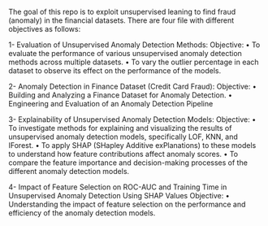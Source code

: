 The goal of this repo is to exploit unsupervised leaning to find fraud (anomaly) in the financial datasets. There are four file with different objectives as follows:

1- Evaluation of Unsupervised Anomaly Detection Methods:
Objective:
• To evaluate the performance of various unsupervised anomaly detection methods across
multiple datasets.
• To vary the outlier percentage in each dataset to observe its effect on the performance of
the models.

2- Anomaly Detection in Finance Dataset (Credit Card Fraud):
Objective:
• Building and Analyzing a Finance Dataset for Anomaly Detection.
• Engineering and Evaluation of an Anomaly Detection Pipeline

3- Explainability of Unsupervised Anomaly Detection Models:
Objective: 
• To investigate methods for explaining and visualizing the results of unsupervised anomaly
detection models, specifically LOF, KNN, and IForest.
• To apply SHAP (SHapley Additive exPlanations) to these models to understand how feature
contributions affect anomaly scores.
• To compare the feature importance and decision-making processes of the different anomaly
detection models.

4- Impact of Feature Selection on ROC-AUC and Training Time in Unsupervised Anomaly Detection Using SHAP Values
Objective: 
• Understanding the impact of feature selection on the performance and efficiency of the anomaly detection models.
